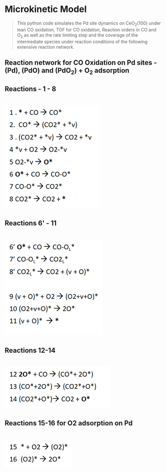 # Microkinetic Model
> This python code simulates the Pd site dynamics on CeO<sub>2</sub>(100) under lean CO oxidation, TOF for CO oxidation, Reaction orders in CO and O<sub>2</sub> as well as the rate limiting step and the coverage of the intermediate species under reaction conditions of the following extensive reaction network.

## Reaction network for CO Oxidation on Pd sites - (Pd), (PdO) and (PdO<sub>2</sub>) + O<sub>2</sub> adsorption

## Reactions - 1 - 8
# ![plot](./Figures/image1.png)


## Reactions 6' - 11
# ![plot](./Figures/image2.png)

## Reactions 12-14
# ![plot](./Figures/image3.png)

## Reactions 15-16 for O2 adsorption on Pd
# ![plot](./Figures/image4.png)
